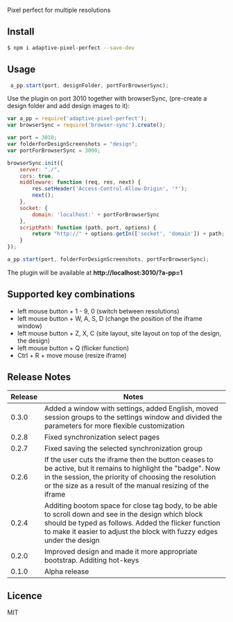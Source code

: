 Pixel perfect for multiple resolutions

## Install

```bash
$ npm i adaptive-pixel-perfect --save-dev
```

## Usage
```js
 a_pp.start(port, designFolder, portForBrowserSync);
```

Use the plugin on port 3010 together with browserSync, (pre-create a design folder and add design images to it):

```js
var a_pp = require('adaptive-pixel-perfect');
var browserSync = require('browser-sync').create();

var port = 3010;
var folderForDesignScreenshots = "design";
var portForBrowserSync = 3000;

browserSync.init({
    server: "./",
    cors: true,
    middleware: function (req, res, next) {
        res.setHeader('Access-Control-Allow-Origin', '*');
        next();
    },
    socket: {
        domain: 'localhost:' + portForBrowserSync
    },
    scriptPath: function (path, port, options) {
        return "http://" + options.getIn(['socket', 'domain']) + path;
    }
});

a_pp.start(port, folderForDesignScreenshots, portForBrowserSync);
```

The plugin will be available at **http://localhost:3010/?a-pp=1**

## Supported key combinations
* left mouse button + 1 - 9, 0 (switch between resolutions)
* left mouse button + W, A, S, D (change the position of the iframe window)
* left mouse button + Z, X, C (site layout, site layout on top of the design, the design)
* left mouse button + Q (flicker function)
* Ctrl + R + move mouse (resize iframe)

## Release Notes

| Release | Notes |
| --- | --- |
| 0.3.0 | Added a window with settings, added English, moved session groups to the settings window and divided the parameters for more flexible customization |
| 0.2.8 | Fixed synchronization select pages |
| 0.2.7 | Fixed saving the selected synchronization group |
| 0.2.6 | If the user cuts the iframe then the button ceases to be active, but it remains to highlight the "badge". Now in the session, the priority of choosing the resolution or the size as a result of the manual resizing of the iframe |
| 0.2.4 | Additing bootom space for close tag body, to be able to scroll down and see in the design which block should be typed as follows. Added the flicker function to make it easier to adjust the block with fuzzy edges under the design |
| 0.2.0 | Improved design and made it more appropriate bootstrap. Additing hot-keys |
| 0.1.0 | Alpha release |

## Licence

MIT
<!-- do not want to make nodeinit to complicated, you can edit this whenever you want. -->
